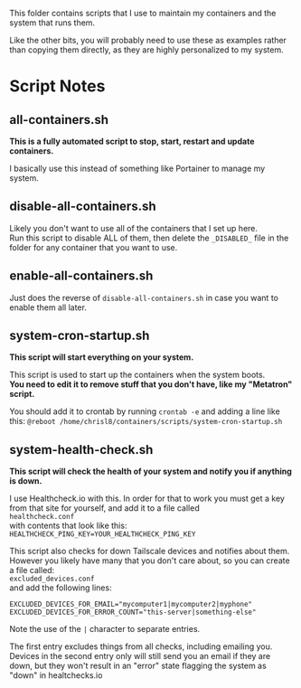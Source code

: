 This folder contains scripts that I use to maintain my containers and the system that runs them.

Like the other bits, you will probably need to use these as examples rather than copying them directly, as they are highly personalized to my system.

# Script Notes

## all-containers.sh

**This is a fully automated script to stop, start, restart and update containers.**

I basically use this instead of something like Portainer to manage my system.

## disable-all-containers.sh

Likely you don't want to use all of the containers that I set up here.  
Run this script to disable ALL of them, then delete the `_DISABLED_` file in the folder for any container that you want to use.

## enable-all-containers.sh

Just does the reverse of `disable-all-containers.sh` in case you want to enable them all later.

## system-cron-startup.sh

**This script will start everything on your system.**

This script is used to start up the containers when the system boots.  
**You need to edit it to remove stuff that you don't have, like my "Metatron" script.**

You should add it to crontab by running `crontab -e` and adding a line like this:
`@reboot /home/chrisl8/containers/scripts/system-cron-startup.sh`

## system-health-check.sh

**This script will check the health of your system and notify you if anything is down.**

I use Healthcheck.io with this. In order for that to work you must get a key from that site for yourself, and add it to a file called  
`healthcheck.conf`  
with contents that look like this:  
`HEALTHCHECK_PING_KEY=YOUR_HEALTHCHECK_PING_KEY`

This script also checks for down Tailscale devices and notifies about them. However you likely have many that you don't care about, so you can create a file called:  
`excluded_devices.conf`  
and add the following lines:

```
EXCLUDED_DEVICES_FOR_EMAIL="mycomputer1|mycomputer2|myphone"
EXCLUDED_DEVICES_FOR_ERROR_COUNT="this-server|something-else"
```

Note the use of the `|` character to separate entries.

The first entry excludes things from all checks, including emailing you.  
Devices in the second entry only will still send you an email if they are down, but they won't result in an "error" state flagging the system as "down" in healtchecks.io
